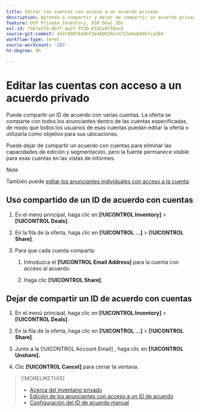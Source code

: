 ```yaml
---
title: Editar las cuentas con acceso a un acuerdo privado
description: Aprenda a compartir y dejar de compartir un acuerdo privado con diferentes cuentas.
feature: DSP Private Inventory, DSP Deal IDs
exl-id: fb67ef24-8b7f-4a2f-973b-8102a97f0acb
source-git-commit: 443f8907644bf3e480626e14713e8abb9bfca284
workflow-type: tm+mt
source-wordcount: '183'
ht-degree: 0%

---
```


# Editar las cuentas con acceso a un acuerdo privado

Puede compartir un ID de acuerdo con varias cuentas. La oferta se comparte con todos los anunciantes dentro de las cuentas especificadas, de modo que todos los usuarios de esas cuentas puedan editar la oferta o utilizarla como objetivo para sus ubicaciones.

Puede dejar de compartir un acuerdo con cuentas para eliminar las capacidades de edición y segmentación, pero la fuente permanece visible para esas cuentas en las vistas de informes.

>[!NOTE]
>
> También puede [editar los anunciantes individuales con acceso a la cuenta](deal-id-edit-advertisers.md).

## Uso compartido de un ID de acuerdo con cuentas

1. En el menú principal, haga clic en **[!UICONTROL Inventory]** > **[!UICONTROL Deals]**.

1. En la fila de la oferta, haga clic en **[!UICONTROL ...]** > **[!UICONTROL Share]**.

1. Para que cada cuenta comparta:

   1. Introduzca el **[!UICONTROL Email Address]** para la cuenta con acceso al acuerdo.

   1. Haga clic **[!UICONTROL Share]**.

## Dejar de compartir un ID de acuerdo con cuentas

1. En el menú principal, haga clic en **[!UICONTROL Inventory]** > **[!UICONTROL Deals]**.

1. En la fila de la oferta, haga clic en **[!UICONTROL ...]** > **[!UICONTROL Share]**.

1. Junto a la [!UICONTROL Account Email] , haga clic en **[!UICONTROL Unshare].**

1. Clic **[!UICONTROL Cancel]** para cerrar la ventana.

>[!MORELIKETHIS]
>
>* [Acerca del inventario privado](private-inventory-about.md)
>* [Edición de los anunciantes con acceso a un ID de acuerdo](/help/dsp/inventory/deal-id-edit-advertisers.md)
>* [Configuración del ID de acuerdo manual](deal-id-settings.md)

